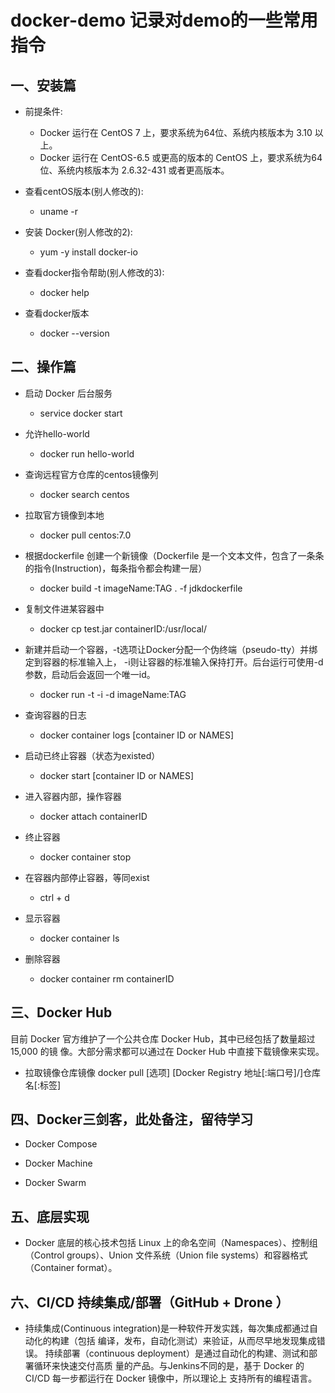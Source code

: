 # docker-demo 记录对demo的一些常用指令
## 一、安装篇
* 前提条件:
  * Docker 运行在 CentOS 7 上，要求系统为64位、系统内核版本为 3.10 以上。
  * Docker 运行在 CentOS-6.5 或更高的版本的 CentOS 上，要求系统为64位、系统内核版本为 2.6.32-431 或者更高版本。

* 查看centOS版本(别人修改的):
   * uname -r

* 安装 Docker(别人修改的2):
  * yum -y install docker-io

* 查看docker指令帮助(别人修改的3):
  * docker help

* 查看docker版本
  * docker --version

## 二、操作篇
* 启动 Docker 后台服务
  * service docker start 

* 允许hello-world
  * docker run hello-world

* 查询远程官方仓库的centos镜像列
  * docker search centos

* 拉取官方镜像到本地
  * docker pull centos:7.0

* 根据dockerfile 创建一个新镜像（Dockerfile 是一个文本文件，包含了一条条的指令(Instruction)，每条指令都会构建一层）
  * docker build -t imageName:TAG . -f jdkdockerfile

* 复制文件进某容器中
  * docker cp test.jar containerID:/usr/local/

* 新建并启动一个容器，-t选项让Docker分配一个伪终端（pseudo-tty）并绑定到容器的标准输入上，
-i则让容器的标准输入保持打开。后台运行可使用-d参数，启动后会返回一个唯一id。
  * docker run -t -i -d imageName:TAG

* 查询容器的日志
  * docker container logs [container ID or NAMES]

* 启动已终止容器（状态为existed）
  * docker start [container ID or NAMES]

* 进入容器内部，操作容器
  * docker attach containerID

* 终止容器
  * docker container stop

* 在容器内部停止容器，等同exist
  * ctrl + d 

* 显示容器
  * docker container ls

* 删除容器
  * docker container rm containerID

## 三、Docker Hub
目前 Docker 官方维护了一个公共仓库 Docker Hub，其中已经包括了数量超过 15,000 的镜
像。大部分需求都可以通过在 Docker Hub 中直接下载镜像来实现。

* 拉取镜像仓库镜像
docker pull [选项] [Docker Registry 地址[:端口号]/]仓库名[:标签]

## 四、Docker三剑客，此处备注，留待学习
* Docker Compose 

* Docker Machine 

* Docker Swarm 

## 五、底层实现
* Docker 底层的核心技术包括 Linux 上的命名空间（Namespaces）、控制组（Control groups）、Union 文件系统（Union file systems）和容器格式（Container format）。

## 六、CI/CD 持续集成/部署（GitHub  +  Drone ）
* 持续集成(Continuous integration)是一种软件开发实践，每次集成都通过自动化的构建（包括
编译，发布，自动化测试）来验证，从而尽早地发现集成错误。
持续部署（continuous deployment）是通过自动化的构建、测试和部署循环来快速交付高质
量的产品。与Jenkins不同的是，基于 Docker 的 CI/CD 每一步都运行在 Docker 镜像中，所以理论上
支持所有的编程语言。
